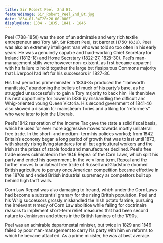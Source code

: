 ```yaml
---
title: Sir Robert Peel, 2nd Bt.
featuredImage: Sir_Robert_Peel_2nd_Bt.jpg
date: 1834-01-04T20:20:00.000Z
displayDate: 1834 - 1835, 1841 - 1846
---
```


Peel (1788-1850) was the son of an admirable and very rich textile entrepreneur and Tory MP, Sir Robert Peel, 1st baronet (1750-1830). Peel was also an extremely intelligent man who was told so too often in his early years. He was a genuinely capable and hard-working Chief Secretary for Ireland (1812-18) and Home Secretary (1822-27, 1828-30). Peel’s man-management skills were however non-existent, as first became apparent with his failure to hold together the large but fissiparous Commons majority that Liverpool had left for his successors in 1827-30.

His first period as prime minister in 1834-35 produced the “Tamworth manifesto,” abandoning the beliefs of much of his party’s base, as he struggled unsuccessfully to gain a Tory majority to back him. He then blew his next opportunity for power in 1839 by mishandling the difficult and Whig-oriented young Queen Victoria. His second government of 1841-46 also showed a disdain for mainstream Tories and a liking for “reformers” who were later to join the Liberals.

Peel’s 1842 restoration of the Income Tax gave the state a solid fiscal basis, which he used for ever more aggressive moves towards mostly unilateral free trade. In the short- and medium- term his policies worked; from 1842 Britain’s economy began a long period of growth that was to last until 1873, with sharply rising living standards for all but agricultural workers and the Irish as the prices of staple foods and manufactures declined. Peel’s free trade moves culminated in the 1846 Repeal of the Corn Laws, which split his party and ended his government. In the very long term, Repeal and the further moves to unilateral free trade of Russell and Gladstone doomed British agriculture to penury once American competition became effective in the 1870s and ended British industrial supremacy as competitors built up behind high tariff walls.

Corn Law Repeal was also damaging to Ireland, which under the Corn Laws had become a substantial granary for the rising British population. Peel and his Whig successors grossly mishandled the Irish potato famine, pursuing the irrelevant remedy of Corn Law abolition while failing for doctrinaire reasons to implement short-term relief measures that had been second nature to Jenkinson and others in the British famines of the 1790s.

Peel was an admirable departmental minister, but twice in 1829 and 1846 failed by poor man-management to carry his party with him on reforms to which he became attached. As a prime minister, he was at best average.

